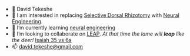 - 👋 David Tekeshe
- 👀 I am interested in replacing [Selective Dorsal Rhizotomy](https://www.stlouischildrens.org/conditions-treatments/center-for-cerebral-palsy-spasticity/about-selective-dorsal-rhizotomy) with [Neural Engineering](https://en.wikipedia.org/wiki/Neural_engineering). 
- 🌱 I’m currently learning [neural engineering](https://en.wikipedia.org/wiki/Neural_engineering)
- 💞️ I’m looking to collaborate on [LEAP](https://github.com/airwide-leap/yolanda). *At that time the lame will **leap** like the deer!* [Isaiah 35 vs 6a](https://www.jw.org/en/library/bible/study-bible/books/isaiah/35/#v23035006)
- 📫 david.tekeshe@gmail.com

<!---
davidtekeshe/davidtekeshe is a ✨ special ✨ repository because its `README.md` (this file) appears on your GitHub profile.
You can click the Preview link to take a look at your changes.
--->

